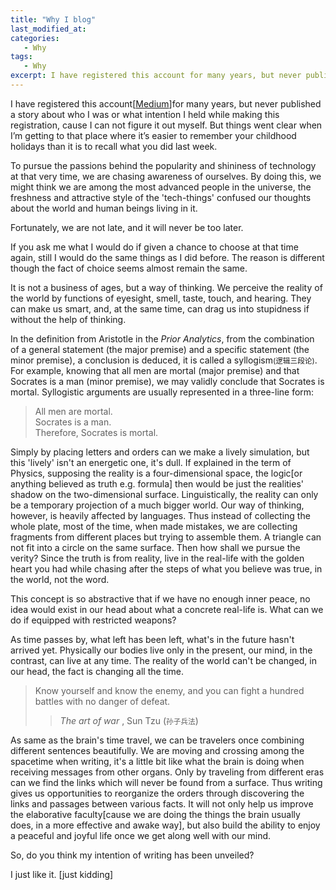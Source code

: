 ```yaml
---
title: "Why I blog"
last_modified_at:
categories:
   - Why
tags:
   - Why
excerpt: I have registered this account for many years, but never published a story about who I was or what intention I held while making this registration, cause I can not figure it out myself. But things went clear when I’m getting to that place where it’s easier to remember your childhood holidays than it is to recall what you did last week.
---
```



I have registered this account[[Medium](https://medium.com/@eian.zhang)]for many years,
but never published a story about who I was or what intention I held while making this registration, cause I can not figure it out myself. But things went clear when I’m getting to that place where it’s easier to remember your childhood holidays than it is to recall what you did last week.

To pursue the passions behind the popularity and shininess of technology at that very time,  we are chasing awareness of ourselves. By doing this, we might think we are among the most advanced people in the universe, the freshness and attractive style of the 'tech-things' confused our thoughts about the world and human beings living in it.

Fortunately, we are not late, and it will never be too later.

If you ask me what I would do if given a chance to choose at that time again, still I would do the same things as I did before. The reason is different though the fact of choice seems almost remain the same.

It is not a business of ages, but a way of thinking. We perceive the reality of the world by functions of eyesight, smell, taste, touch, and hearing. They can make us smart, and, at the same time, can drag us into stupidness if without the help of thinking.

In the definition from Aristotle in the *Prior Analytics*, from the combination of a general statement (the major premise) and a specific statement (the minor premise), a conclusion is deduced, it is called a syllogism<small>(逻辑三段论)</small>. For example, knowing that all men are mortal (major premise) and that Socrates is a man (minor premise), we may validly conclude that Socrates is mortal. Syllogistic arguments are usually represented in a three-line form:

> All men are mortal.  
  Socrates is a man.  
  Therefore, Socrates is mortal.

Simply by placing letters and orders can we make a lively simulation, but this 'lively' isn't an energetic one, it's dull. If explained in the term of Physics, supposing the reality is a four-dimensional space, the logic[or anything believed as truth e.g. formula] then would be just the realities' shadow on the two-dimensional surface. Linguistically, the reality can only be a temporary projection of a much bigger world. Our way of thinking, however, is heavily affected by languages. Thus instead of collecting the whole plate, most of the time, when made mistakes, we are collecting fragments from different places but trying to assemble them. A triangle can not fit into a circle on the same surface. Then how shall we pursue the verity? Since the truth is from reality, live in the real-life with the golden heart you had while chasing after the steps of what you believe was true, in the world, not the word.

This concept is so abstractive that if we have no enough inner peace,  no idea would exist in our head about what a concrete real-life is. What can we do if equipped with restricted weapons?

As time passes by, what left has been left, what's in the future hasn't arrived yet. Physically our bodies live only in the present, our mind, in the contrast, can live at any time.  The reality of the world can't be changed, in our head, the fact is changing all the time.

> Know yourself and know the enemy, and you can fight a hundred battles with no danger of defeat.
>> *The art of war* ,  Sun Tzu  (<small>孙子兵法</small>)

As same as the brain's time travel, we can be travelers once combining different sentences beautifully. We are moving and crossing among the spacetime when writing, it's a little bit like what the brain is doing when receiving messages from other organs. Only by traveling from different eras can we find the links which will never be found from a surface. Thus writing gives us opportunities to reorganize the orders through discovering the links and passages between various facts. It will not only help us improve the elaborative faculty[cause we are doing the things the brain usually does, in a more effective and awake way], but also build the ability to enjoy a peaceful and joyful life once we get along well with our mind.

So, do you think my intention of writing has been unveiled?

I just like it. [just kidding]
